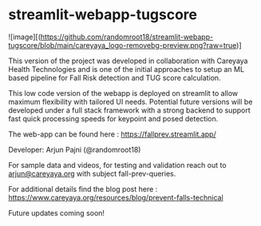 # streamlit-webapp-tugscore

![image][(https://github.com/randomroot18/streamlit-webapp-tugscore/blob/main/careyaya_logo-removebg-preview.png?raw=true)]


This version of the project was developed in collaboration with Careyaya Health Technologies and is one of the initial approaches to setup an ML based pipeline for Fall Risk detection and TUG score calculation.

This low code version of the webapp is deployed on streamlit to allow maximum flexibility with tailored UI needs. Potential future versions will be developed under a full stack framework with a strong backend to support fast quick processing speeds for keypoint and posed detection.

The web-app can be found here : https://fallprev.streamlit.app/

Developer: Arjun Pajni (@randomroot18)

For sample data and videos, for testing and validation reach out to arjun@careyaya.org with subject fall-prev-queries.

For additional details find the blog post here : https://www.careyaya.org/resources/blog/prevent-falls-technical

Future updates coming soon!
